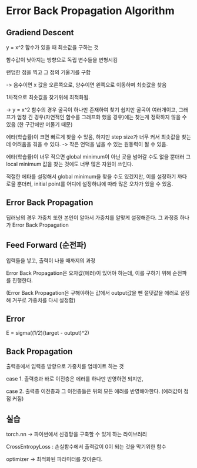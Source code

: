 # Error Back Propagation Algorithm

## Gradiend Descent
y = x^2 함수가 있을 때 최솟값을 구하는 것 

함수값이 낮아지는 방향으로 독립 변수들을 변형시킴 

랜덤한 점을 찍고 그 점의 기울기를 구함 

-> 음수이면 x 값을 오른쪽으로, 양수이면 왼쪽으로 이동하며 최솟값을 찾음 

1차적으로 최솟값을 찾기위해 최적화됨. 

-> y = x^2 함수의 경우 굴곡이 하나만 존재하여 찾기 쉽지만 굴곡이 여러개이고, 그래프가 엄청 긴 경우(자연적인 함수를 그래프화 했을 경우)에는 찾는게 정확하지 않을 수 있음 (한 구간에만 머물기 때문) 

에타(학습률)이 크면 빠르게 찾을 수 있음, 하지만 step size가 너무 커서 최솟값을 찾는데 어려움을 겪을 수 있다. 
-> 작은 언덕을 넘을 수 있는 원동력이 될 수 있음. 

에타(학습률)이 너무 작으면 global minimum이 아닌 곳을 넘어갈 수도 없을 뿐더러 그 local minimum 값을 찾는 것에도 너무 많은 자원이 쓰인다. 

적절한 에타를 설정해서 global minimum을 찾을 수도 있겠지만, 이를 설정하기 까다로울 뿐더러, initial point를 어디에 설정하냐에 따라 많은 오차가 있을 수 있음. 

## Error Back Propagation
딥러닝의 경우 가중치 또한 본인이 알아서 가중치를 알맞게 설정해준다.
그 과정중 하나가 Error Back Propagation

## Feed Forward (순전파)
입력들을 넣고, 출력이 나올 때까지의 과정

Error Back Propagation은 오차값(에러)이 있어야 하는데, 이를 구하기 위해 순전파를 진행한다.

(Error Back Propagation은 구해야하는 값에서 output값을 뺀 절댓값을 
에러로 설정해 거꾸로 가중치를 다시 설정함)

## Error
E = sigma((1/2)(target - output)^2) 

## Back Propagation
출력층에서 입력층 방향으로 가중치를 업데이트 하는 것

case 1. 출력층과 바로 이전층은 에러를 하나만 반영하면 되지만, 

case 2. 출력층 이전층과 그 이전층들은 뒤의 모든 에러를 반영해야한다. (에러값이 점점 커짐)

## 실습
torch.nn -> 파이썬에서 신경망을 구축할 수 있게 하는 라이브러리 

CrossEntropyLoss : 손실함수에서 출력값이 0이 되는 것을 막기위한 함수 

optimizer -> 최적화된 파라미터를 찾아준다. 

